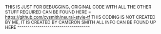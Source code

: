THIS IS JUST FOR DEBUGGING, ORIGINAL CODE WITH ALL THE OTHER STUFF REQUIRED CAN BE FOUND HERE = https://github.com/cysmith/neural-style-tf
THIS CODING IS NOT CREATED BY ME, IT IS CREATED BY CAMERON SMITH ALL INFO CAN BE FOUND UP HERE ^^^^^^^^^^^^^^^^^^^^^^^^^^^^^^^^^^^^
